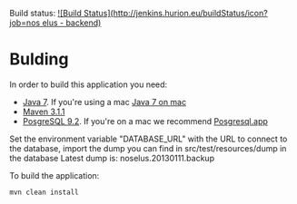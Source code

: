 Build status: [![Build Status](http://jenkins.hurion.eu/buildStatus/icon?job=nos elus - backend)](http://jenkins.hurion.eu/job/nos%20elus%20-%20backend/)

Bulding
=======

In order to build this application you need:
* [Java 7](http://java.com/en/download/index.jsp). If you're using a mac [Java 7 on mac](http://www.monkehworks.com/set-java-7-as-default-jvm-on-mac-osx-mountain-lion)
* [Maven 3.1.1](http://maven.apache.org/download.cgi)
* [PosgreSQL 9.2](http://www.postgresql.org/download/). If you're on a mac we recommend [Posgresql.app](http://postgresapp.com/)

Set the environment variable "DATABASE_URL" with the URL to connect to the database, import the dump you can find in src/test/resources/dump in the database
Latest dump is: noselus.20130111.backup

To build the application:

    mvn clean install

